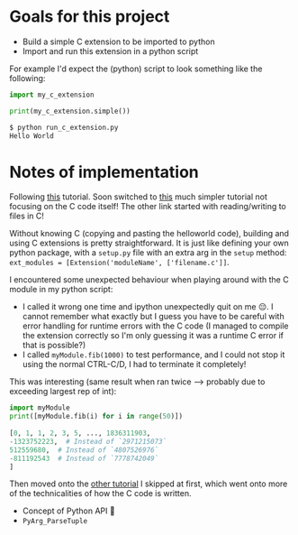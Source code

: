 # Goals for this project
 - Build a simple C extension to be imported to python
 - Import and run this extension in a python script


For example I'd expect the (python) script to look something like the following:
```python
import my_c_extension

print(my_c_extension.simple())
```
```bash
$ python run_c_extension.py
Hello World
```

# Notes of implementation
Following [this](https://realpython.com/build-python-c-extension-module/) tutorial.
Soon switched to [this](https://tutorialedge.net/python/python-c-extensions-tutorial/) much simpler tutorial not 
focusing on the C code itself! The other link started with reading/writing to files in C!


Without knowing C (copying and pasting the helloworld code), building and using C extensions is pretty straightforward. 
It is just like defining your own python package, with a `setup.py` file with an extra arg in the `setup` method: 
`ext_modules = [Extension('moduleName', ['filename.c']]`.


I encountered some unexpected behaviour when playing around with the C module in my python script:
  - I called it wrong one time and ipython unexpectedly quit on me 😔. I cannot remember what exactly but I guess you 
  have to be careful with error handling for runtime errors with the C code (I managed to compile the extension 
  correctly so I'm only guessing it was a runtime C error if that is possible?)
  - I called `myModule.fib(1000)` to test performance, and I could not stop it using the normal CTRL-C/D, I had to 
  terminate it completely!


This was interesting (same result when ran twice --> probably due to exceeding largest rep of int):
```python
import myModule
print([myModule.fib(i) for i in range(50)])
 
[0, 1, 1, 2, 3, 5, ..., 1836311903,
-1323752223,  # Instead of `2971215073`
512559680,  # Instead of `4807526976`
-811192543  # Instead of `7778742049`
]
```


Then moved onto the [other tutorial](https://realpython.com/build-python-c-extension-module/) I skipped at first, which 
went onto more of the technicalities of how the C code is written.

- Concept of Python API 🤯
- `PyArg_ParseTuple`